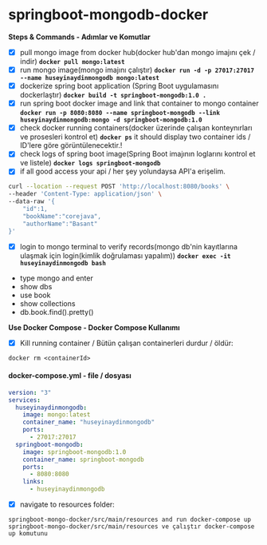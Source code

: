 # springboot-mongodb-docker

**Steps & Commands - Adımlar ve Komutlar**

- [x] pull mongo image from docker hub(docker hub'dan mongo imajını çek / indir) **`docker pull mongo:latest`**
- [x] run mongo image(mongo imajını çalıştır) **`docker run -d -p 27017:27017 --name huseyinaydinmongodb mongo:latest`**
- [x] dockerize spring boot application (Spring Boot uygulamasını dockerlaştır) **`docker build -t springboot-mongodb:1.0 .`**
- [x] run spring boot docker image and link that container to mongo container 
   **`docker run -p 8080:8080 --name springboot-mongodb --link huseyinaydinmongodb:mongo -d springboot-mongodb:1.0`**
- [x] check docker running containers(docker üzerinde çalışan konteynırları ve prosesleri kontrol et)  **`docker ps`** it should display two container ids / ID'lere göre görüntülenecektir.!
- [x] check logs of spring boot image(Spring Boot imajının loglarını kontrol et ve listele) **`docker logs springboot-mongodb`**
- [x] if all good access your api / her şey yolundaysa API'a erişelim.
```bash script'i : ->
curl --location --request POST 'http://localhost:8080/books' \
--header 'Content-Type: application/json' \
--data-raw '{
    "id":1,
    "bookName":"corejava",
    "authorName":"Basant"
}'
```
- [x] login to mongo terminal to verify records(mongo db'nin kayıtlarına ulaşmak için login(kimlik doğrulaması yapalım)) **`docker exec -it huseyinaydinmongodb bash`**
- type mongo and enter
- show dbs
- use book
- show collections
- db.book.find().pretty()

**Use Docker Compose - Docker Compose Kullanımı**

- [x] Kill running container / Bütün çalışan containerleri durdur / öldür:
```
docker rm <containerId>
```

#### docker-compose.yml - file / dosyası

```yaml
version: "3"
services:
  huseyinaydinmongodb:
    image: mongo:latest
    container_name: "huseyinaydinmongodb"
    ports:
      - 27017:27017
  springboot-mongodb:
    image: springboot-mongodb:1.0
    container_name: springboot-mongodb
    ports:
      - 8080:8080
    links:
      - huseyinaydinmongodb
```
- [x] navigate to resources folder:
```
springboot-mongo-docker/src/main/resources and run docker-compose up
springboot-mongo-docker/src/main/resources ve çalıştır docker-compose up komutunu
```
